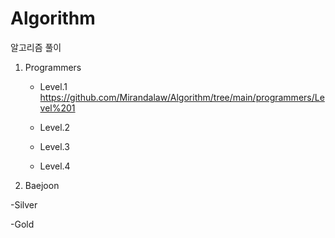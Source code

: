 # Algorithm
알고리즘 풀이
1. Programmers

    - Level.1 
       https://github.com/Mirandalaw/Algorithm/tree/main/programmers/Level%201
  
    - Level.2
      
    - Level.3
  
    - Level.4
  
2. Baejoon

  -Silver
  
  -Gold
